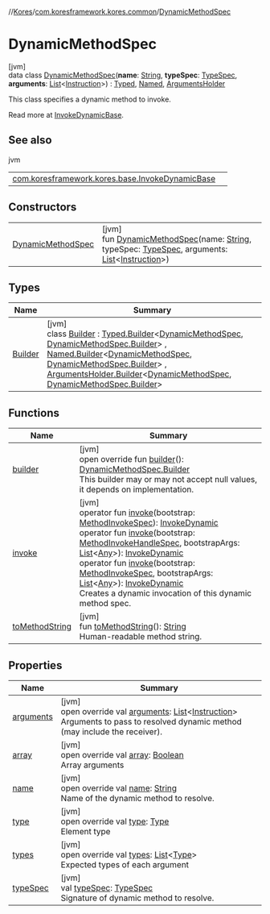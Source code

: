 //[Kores](../../../index.md)/[com.koresframework.kores.common](../index.md)/[DynamicMethodSpec](index.md)

# DynamicMethodSpec

[jvm]\
data class [DynamicMethodSpec](index.md)(**name**: [String](https://kotlinlang.org/api/latest/jvm/stdlib/kotlin/-string/index.html), **typeSpec**: [TypeSpec](../../com.koresframework.kores.base/-type-spec/index.md), **arguments**: [List](https://kotlinlang.org/api/latest/jvm/stdlib/kotlin.collections/-list/index.html)<[Instruction](../../com.koresframework.kores/-instruction/index.md)>) : [Typed](../../com.koresframework.kores.base/-typed/index.md), [Named](../../com.koresframework.kores.base/-named/index.md), [ArgumentsHolder](../../com.koresframework.kores.base/-arguments-holder/index.md)

This class specifies a dynamic method to invoke.

Read more at [InvokeDynamicBase](../../com.koresframework.kores.base/-invoke-dynamic-base/index.md).

## See also

jvm

| | |
|---|---|
| [com.koresframework.kores.base.InvokeDynamicBase](../../com.koresframework.kores.base/-invoke-dynamic-base/index.md) |  |

## Constructors

| | |
|---|---|
| [DynamicMethodSpec](-dynamic-method-spec.md) | [jvm]<br>fun [DynamicMethodSpec](-dynamic-method-spec.md)(name: [String](https://kotlinlang.org/api/latest/jvm/stdlib/kotlin/-string/index.html), typeSpec: [TypeSpec](../../com.koresframework.kores.base/-type-spec/index.md), arguments: [List](https://kotlinlang.org/api/latest/jvm/stdlib/kotlin.collections/-list/index.html)<[Instruction](../../com.koresframework.kores/-instruction/index.md)>) |

## Types

| Name | Summary |
|---|---|
| [Builder](-builder/index.md) | [jvm]<br>class [Builder](-builder/index.md) : [Typed.Builder](../../com.koresframework.kores.base/-typed/-builder/index.md)<[DynamicMethodSpec](index.md), [DynamicMethodSpec.Builder](-builder/index.md)> , [Named.Builder](../../com.koresframework.kores.base/-named/-builder/index.md)<[DynamicMethodSpec](index.md), [DynamicMethodSpec.Builder](-builder/index.md)> , [ArgumentsHolder.Builder](../../com.koresframework.kores.base/-arguments-holder/-builder/index.md)<[DynamicMethodSpec](index.md), [DynamicMethodSpec.Builder](-builder/index.md)> |

## Functions

| Name | Summary |
|---|---|
| [builder](builder.md) | [jvm]<br>open override fun [builder](builder.md)(): [DynamicMethodSpec.Builder](-builder/index.md)<br>This builder may or may not accept null values, it depends on implementation. |
| [invoke](invoke.md) | [jvm]<br>operator fun [invoke](invoke.md)(bootstrap: [MethodInvokeSpec](../-method-invoke-spec/index.md)): [InvokeDynamic](../../com.koresframework.kores.base/-invoke-dynamic/index.md)<br>operator fun [invoke](invoke.md)(bootstrap: [MethodInvokeHandleSpec](../-method-invoke-handle-spec/index.md), bootstrapArgs: [List](https://kotlinlang.org/api/latest/jvm/stdlib/kotlin.collections/-list/index.html)<[Any](https://kotlinlang.org/api/latest/jvm/stdlib/kotlin/-any/index.html)>): [InvokeDynamic](../../com.koresframework.kores.base/-invoke-dynamic/index.md)<br>operator fun [invoke](invoke.md)(bootstrap: [MethodInvokeSpec](../-method-invoke-spec/index.md), bootstrapArgs: [List](https://kotlinlang.org/api/latest/jvm/stdlib/kotlin.collections/-list/index.html)<[Any](https://kotlinlang.org/api/latest/jvm/stdlib/kotlin/-any/index.html)>): [InvokeDynamic](../../com.koresframework.kores.base/-invoke-dynamic/index.md)<br>Creates a dynamic invocation of this dynamic method spec. |
| [toMethodString](to-method-string.md) | [jvm]<br>fun [toMethodString](to-method-string.md)(): [String](https://kotlinlang.org/api/latest/jvm/stdlib/kotlin/-string/index.html)<br>Human-readable method string. |

## Properties

| Name | Summary |
|---|---|
| [arguments](arguments.md) | [jvm]<br>open override val [arguments](arguments.md): [List](https://kotlinlang.org/api/latest/jvm/stdlib/kotlin.collections/-list/index.html)<[Instruction](../../com.koresframework.kores/-instruction/index.md)><br>Arguments to pass to resolved dynamic method (may include the receiver). |
| [array](array.md) | [jvm]<br>open override val [array](array.md): [Boolean](https://kotlinlang.org/api/latest/jvm/stdlib/kotlin/-boolean/index.html)<br>Array arguments |
| [name](name.md) | [jvm]<br>open override val [name](name.md): [String](https://kotlinlang.org/api/latest/jvm/stdlib/kotlin/-string/index.html)<br>Name of the dynamic method to resolve. |
| [type](type.md) | [jvm]<br>open override val [type](type.md): [Type](https://docs.oracle.com/javase/8/docs/api/java/lang/reflect/Type.html)<br>Element type |
| [types](types.md) | [jvm]<br>open override val [types](types.md): [List](https://kotlinlang.org/api/latest/jvm/stdlib/kotlin.collections/-list/index.html)<[Type](https://docs.oracle.com/javase/8/docs/api/java/lang/reflect/Type.html)><br>Expected types of each argument |
| [typeSpec](type-spec.md) | [jvm]<br>val [typeSpec](type-spec.md): [TypeSpec](../../com.koresframework.kores.base/-type-spec/index.md)<br>Signature of dynamic method to resolve. |
